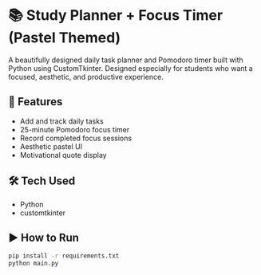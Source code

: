 # 📚 Study Planner + Focus Timer (Pastel Themed)

A beautifully designed daily task planner and Pomodoro timer built with Python using CustomTkinter. Designed especially for students who want a focused, aesthetic, and productive experience.

## 🌟 Features
- Add and track daily tasks
- 25-minute Pomodoro focus timer
- Record completed focus sessions
- Aesthetic pastel UI
- Motivational quote display

## 🛠 Tech Used
- Python
- customtkinter

## ▶ How to Run
```bash
pip install -r requirements.txt
python main.py
